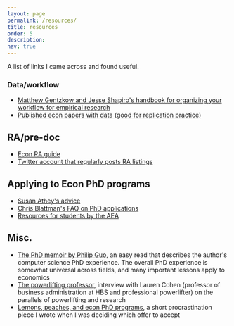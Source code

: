 ```yaml
---
layout: page
permalink: /resources/
title: resources
order: 5
description: 
nav: true
---
```


A list of links I came across and found useful. 
      
### Data/workflow 
* [Matthew Gentzkow and Jesse Shapiro's handbook for organizing your workflow for empirical research](https://web.stanford.edu/~gentzkow/research/CodeAndData.pdf)
* [Published econ papers with data (good for replication practice)](https://ejd.econ.mathematik.uni-ulm.de)

## RA/pre-doc 
* [Econ RA guide](https://raguide.github.io)
* [Twitter account that regularly posts RA listings](https://twitter.com/econ_ra?lang=en)

## Applying to Econ PhD programs 
* [Susan Athey's advice](https://gsb-faculty.stanford.edu/susan-athey/professional-advice/)
* [Chris Blattman's FAQ on PhD applications](https://chrisblattman.com/blog/2022/03/25/faqs-on-phd-applications/)
* [Resources for students by the AEA](https://www.aeaweb.org/resources/students)

## Misc.
* [The PhD memoir by Philip Guo](https://www.dropbox.com/s/5c70typ50be0d9l/pguo-PhD-grind.pdf?dl=0), an easy read that describes the author's computer science PhD experience. The overall PhD experience is somewhat universal across fields, and many important lessons apply to economics
* [The powerlifting professor](https://www.hbs.edu/news/articles/Pages/powerlifting-professor.aspx), interview with Lauren Cohen (professor of business administration at HBS and professional powerlifter) on the parallels of powerlifting and research 
* [Lemons, peaches, and econ PhD programs](/econphdprograms/), a short procrastination piece I wrote when  I was deciding which offer to accept 
